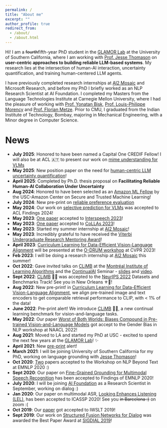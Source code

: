 ```yaml
---
permalink: /
title: "About me"
excerpt: ""
author_profile: true
redirect_from: 
  - /about/
  - /about.html
---
```


Hi! I am a ~~fourth~~fifth-year PhD student in the [GLAMOR Lab](https://glamor-usc.github.io/) at the University of Southern California, where I am working with [Prof. Jesse Thomason](https://jessethomason.com/) on <b>user-centric approaches to building reliable LLM-based systems</b>. My research lies at the intersection of human-AI interaction, uncertainty quantification, and training human-centered LLM agents.

I have previously completed research internships at [AI2 Mosaic](https://mosaic.allenai.org/) and Microsoft Research, and before my PhD I briefly worked as an NLP Research Scientist at AI Foundation. I completed my Masters from the Language Technologies Institute at Carnegie Mellon University, where I had the pleasure of working with [Prof. Yonatan Bisk](https://yonatanbisk.com/), [Prof. Louis-Philippe Morency](http://www.cs.cmu.edu/~morency/) and [Prof. Florian Metze](https://www.cs.cmu.edu/~fmetze/interACT/Home.html). Prior to CMU, I graduated from the Indian Institute of Technology, Bombay, majoring in Mechanical Engineering, with a Minor degree in Computer Science.

News
======
* <b>July 2025</b>: Honored to have been named a Capital One CREDIF Fellow! I will also be at ACL 🇦🇹 to present our work on [mime understanding for VLMs](https://www.arxiv.org/abs/2506.21586)
* <b>May 2025</b>: New position paper on the need for [human-centric LLM uncertainty quantification](https://arxiv.org/abs/2506.07461)!
* <b>April 2025</b>: Completed by Ph.D. thesis proposal on **Facilitating Reliable Human-AI Collaboration Under Uncertainty**
* <b>Aug 2024</b>: Honored to have been selected as an [Amazon ML Fellow](https://trustedai.usc.edu/fellowships) by the USC-Amazon Center on Secure and Trusted Machine Learning!
* <b>July 2024</b>: New pre-print on [reliable preference evaluation](https://arxiv.org/abs/2407.01878)
* <b>May 2024</b>: Our work on [selective prediction for VLMs](https://arxiv.org/abs/2402.15610) was accepted to ACL Findings 2024!
* <b>May 2023</b>: [One paper](https://arxiv.org/abs/2302.14030) accepted to [Interspeech 2023](http://interspeech2023.org/)!
* <b>May 2023</b>: [One paper](https://arxiv.org/abs/2304.02168) accepted to [CoLLAs 2023](https://lifelong-ml.cc/Conferences/2023/)!
* <b>May 2023</b>: Started my summer internship at [AI2 Mosaic](https://mosaic.allenai.org/)!
* <b>May 2023</b>: Incredibly grateful to have received the [Viterbi Undergraduate Research Mentoring Award](https://viterbigrad.usc.edu/news-and-events/viterbi-phd-awards/#Award2)!
* <b>April 2023</b>: [Curriculum Learning for Data-Efficient Vision-Language Alignment](https://arxiv.org/abs/2207.14525) will be presented at the [O-DRUM workshop](https://asu-apg.github.io/odrum/) at CVPR 2023!
* <b>Feb 2023</b>: I will be doing a research internship at [AI2 Mosaic](https://mosaic.allenai.org/) this summer!
* <b>Oct 2022</b>: Gave invited talks on [CLiMB](https://arxiv.org/abs/2206.09059) at the [Montréal Institute of Learning Algorithms](https://mila.quebec/en/) and the [ContinualAI](https://www.continualai.org/) Seminar - [slides](files/climb-slides.pdf) and [video](https://www.youtube.com/watch?v=zkw2S3TWJA0&list=PLm6QXeaB-XkBMFxvgZvYjqhaPgGg8Um9Z).
* <b>Sept 2022</b>: [CLiMB](https://arxiv.org/abs/2206.09059) 🧗‍♂️ was accepted to the [NeurIPS 2022](https://neurips.cc/Conferences/2022) Datasets and Benchmarks Track! See you in New Orleans ⚜️🎷!
* <b>Aug 2022</b>: New pre-print! in [Curriculum Learning for Data-Efficient Vision-Language Alignment](https://arxiv.org/abs/2207.14525), we align pre-trained image and text encoders to get comparable retrieval performance to CLIP, with < 1% of the data!
* <b>June 2022</b>: Pre-print alert! We introduce [CLiMB](https://arxiv.org/abs/2206.09059) 🧗‍♂️, a new continual learning benchmark for vision-and-language tasks.
* <b>May 2022</b>: Our paper [Worst of Both Worlds: Biases Compound in Pre-trained Vision-and-Language Models](https://arxiv.org/abs/2104.08666) got accept to the Gender Bias in NLP workshop at NAACL 2022!
* <b> Aug 2021</b>: Moved to LA and started my PhD at USC - excited to spend the next few years at the [GLAMOR Lab](https://glamor-usc.github.io/)! ✨
* <b> April 2021</b>: New [pre-print](https://arxiv.org/abs/2104.08666) alert!
* <b> March 2021</b>: I will be joining University of Southern California for my PhD, working on language grounding with [Jesse Thomason](https://jessethomason.com/)!
* <b>Oct 2020</b>: [Two](https://arxiv.org/abs/2010.08642) papers accepted to the Workshop on NLP Beyond Text at EMNLP 2020 :)
* <b>Sept 2020</b>: Our paper on [Fine-Grained Grounding for Multimodal Speech Recognition](https://arxiv.org/abs/2010.02384) has been accepted to Findings of EMNLP 2020!
* <b>July 2020</b>: I will be joining [AI Foundation](https://aifoundation.com/) as a Research Scientist in September, working on dialog :)
* <b>Jan 2020</b>: Our paper on multimodal ASR, [Looking Enhances Listening (LEL)](https://arxiv.org/abs/2002.05639), has been accepted to ICASSP 2020! See you ~~in Barcelona :)~~ on zoom :(
* <b>Oct 2019</b>: Our [paper](https://arxiv.org/abs/1910.12368) got accepted to IWSLT 2019!
* <b>Sept 2019</b>: Our work on [Structured Fusion Networks for Dialog](https://arxiv.org/abs/1907.10016) was awarded the Best Paper Award at [SIGDIAL 2019](https://www.sigdial.org/files/workshops/conference20/)!

